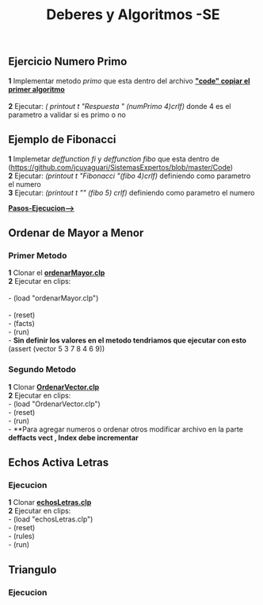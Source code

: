 <H1 align="center"> Deberes y Algoritmos -SE </H1>
 <br>
 
## Ejercicio  Numero Primo
**1** Implementar metodo *primo* que esta dentro del archivo [**"code" copiar el primer algoritmo**](https://github.com/jcuyaguari/SistemasExpertos/blob/master/Code)  <br>     
**2** Ejecutar: *( printout t "Respuesta " (numPrimo 4)crlf)* donde 4 es el parametro a validar si es primo o no  

## Ejemplo de Fibonacci 
**1** Implemetar *deffunction fi* y *deffunction fibo* que esta dentro de (https://github.com/jcuyaguari/SistemasExpertos/blob/master/Code) <br>
**2** Ejecutar: *(printout t "Fibonacci "(fibo 4)crlf)* definiendo como parametro el numero  <br>
**3** Ejecutar: *(printout t "" (fibo 5) crlf)* definiendo como parametro el numero     <br>

[**Pasos-Ejecucion-->**](https://github.com/jcuyaguari/SistemasExpertos/blob/master/clips.pdf)

## Ordenar de Mayor a Menor
### Primer Metodo
**1** Clonar el [**ordenarMayor.clp**](https://github.com/jcuyaguari/SistemasExpertos/blob/master/ordenarMayor.clp) <br>
**2** Ejecutar en clips: <br>        
      - (load "ordenarMayor.clp") <br>     
      - (reset) <br>
      - (facts) <br>
      - (run) <br>
      - **Sin definir los valores en el metodo tendriamos que ejecutar con esto** (assert (vector 5 3 7 8 4 6 9))     
        
### Segundo Metodo
**1** Clonar [**OrdenarVector.clp**](https://github.com/jcuyaguari/SistemasExpertos/blob/master/OrdenarVector.clp) <br>
**2** Ejecutar en clips:<br>
      - (load "OrdenarVector.clp")<br>
      - (reset)<br>
      - (run)<br>
      - **Para agregar numeros o ordenar otros modificar archivo en la parte **deffacts vect , Index debe incrementar**
      
## Echos Activa Letras
### Ejecucion
**1** Clonar [**echosLetras.clp**](https://github.com/jcuyaguari/SistemasExpertos/blob/master/echosLetras.clp) <br>
**2** Ejecutar en clips:<br>
      - (load "echosLetras.clp")<br>
      - (reset)<br>
      - (rules)<br>
      - (run)<br>

## Triangulo
### Ejecucion
